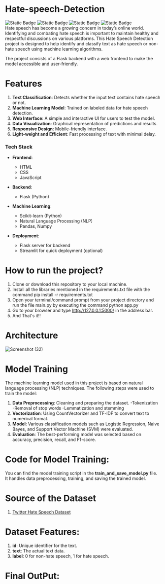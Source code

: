 # Hate-speech-Detection
![Static Badge](https://img.shields.io/badge/Python-3.8-blue)
![Static Badge](https://img.shields.io/badge/Framwork-Flask-red)
![Static Badge](https://img.shields.io/badge/Frontend-HTML%2FCSS%2FJS-Purple)
![Static Badge](https://img.shields.io/badge/API-TMBD-yellow)
<br>
Hate speech has become a growing concern in today’s online world. Identifying and combating hate speech is important to maintain healthy and respectful discussions on various platforms. This Hate Speech Detection project is designed to help identify and classify text as hate speech or non-hate speech using machine learning algorithms.

The project consists of a Flask backend with a web frontend to make the model accessible and user-friendly.
# Features
1. **Text Classification**: Detects whether the input text contains hate speech or not.
2. **Machine Learning Model**: Trained on labeled data for hate speech detection.
3. **Web Interface**: A simple and interactive UI for users to test the model.
4. **Data Visualization**: Graphical representation of predictions and results.
5. **Responsive Design**: Mobile-friendly interface.
6. **Light-weight and Efficient**: Fast processing of text with minimal delay.

### Tech Stack
- **Frontend**:
  - HTML
  - CSS
  - JavaScript

- **Backend**:
  - Flask (Python)

- **Machine Learning**:
  - Scikit-learn (Python)
  - Natural Language Processing (NLP)
  - Pandas, Numpy

- **Deployment**:
  - Flask server for backend
  - Streamlit for quick deployment (optional)

# How to run the project?
1. Clone or download this repository to your local machine.
2. Install all the libraries mentioned in the requirements.txt file with the command pip install -r requirements.txt
3. Open your terminal/command prompt from your project directory and run the file main.py by executing the command python app.py
4. Go to your browser and type http://127.0.0.1:5000/ in the address bar.
5. And That's it!!

# Architecture
![Screenshot (32)](https://github.com/user-attachments/assets/3d9332ad-1a91-4150-8ac6-d797332562f7)

# Model Training
The machine learning model used in this project is based on natural language processing (NLP) techniques. The following steps were used to train the model:

1. **Data Preprocessing**: Cleaning and preparing the dataset.
    -Tokenization
    -Removal of stop words
    -Lemmatization and stemming
2. **Vectorization**: Using CountVectorizer and TF-IDF to convert text to numerical format.
3. **Model**: Various classification models such as Logistic Regression, Naive Bayes, and Support Vector Machine (SVM) were evaluated.
4. **Evaluation**: The best-performing model was selected based on accuracy, precision, recall, and F1-score.

# Code for Model Training:
You can find the model training script in the **train_and_save_model.py** file. 
<br>
It handles data preprocessing, training, and saving the trained model.

# Source of the Dataset
1. [Twitter Hate Speech Dataset](https://www.kaggle.com/datasets/mrmorj/hate-speech-and-offensive-language-dataset)

# Dataset Features:
1. **id**: Unique identifier for the text.
2. **text**: The actual text data.
3. **label**: 0 for non-hate speech, 1 for hate speech.

# Final OutPut:
